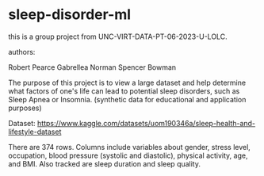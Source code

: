 # sleep-disorder-ml

this is a group project from UNC-VIRT-DATA-PT-06-2023-U-LOLC. 

authors: 

Robert Pearce
Gabrellea Norman
Spencer Bowman

The purpose of this project is to view a large dataset and help determine what factors of one's life can lead to potential sleep disorders, such as Sleep Apnea or Insomnia. (synthetic data for educational and application purposes)

Dataset: https://www.kaggle.com/datasets/uom190346a/sleep-health-and-lifestyle-dataset

There are 374 rows. Columns include variables about gender, stress level, occupation, blood pressure (systolic and diastolic), physical activity, age, and BMI. Also tracked are sleep duration and sleep quality. 
